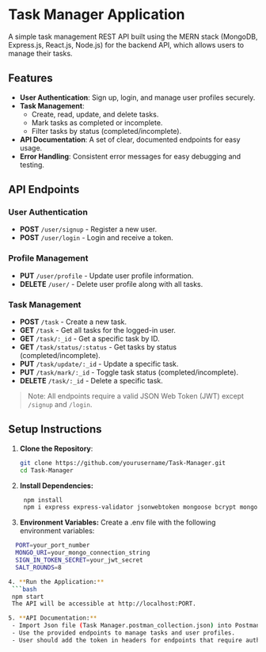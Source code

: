 # Task Manager Application

A simple task management REST API built using the MERN stack (MongoDB, Express.js, React.js, Node.js) for the backend API, which allows users to manage their tasks.

## Features
- **User Authentication**: Sign up, login, and manage user profiles securely.
- **Task Management**: 
  - Create, read, update, and delete tasks.
  - Mark tasks as completed or incomplete.
  - Filter tasks by status (completed/incomplete).
- **API Documentation**: A set of clear, documented endpoints for easy usage.
- **Error Handling**: Consistent error messages for easy debugging and testing.

## API Endpoints

### User Authentication
- **POST** `/user/signup` - Register a new user.
- **POST** `/user/login` - Login and receive a token.

### Profile Management
- **PUT** `/user/profile` - Update user profile information.
- **DELETE** `/user/` - Delete user profile along with all tasks.

### Task Management
- **POST** `/task` - Create a new task.
- **GET** `/task` - Get all tasks for the logged-in user.
- **GET** `/task/:_id` - Get a specific task by ID.
- **GET** `/task/status/:status` - Get tasks by status (completed/incomplete).
- **PUT** `/task/update/:_id` - Update a specific task.
- **PUT** `/task/mark/:_id` - Toggle task status (completed/incomplete).
- **DELETE** `/task/:_id` - Delete a specific task.

> Note: All endpoints require a valid JSON Web Token (JWT) except `/signup` and `/login`.


## Setup Instructions

1. **Clone the Repository**:
   ```bash
   git clone https://github.com/yourusername/Task-Manager.git
   cd Task-Manager

2. **Install Dependencies:**
   ```bash
    npm install
    npm i express express-validator jsonwebtoken mongoose bcrypt mongodb dotenv http-status-codes

3. **Environment Variables:**
  Create a .env file with the following environment variables:

  ```bash
    PORT=your_port_number
    MONGO_URI=your_mongo_connection_string
    SIGN_IN_TOKEN_SECRET=your_jwt_secret
    SALT_ROUNDS=8

4. **Run the Application:**
   ```bash
   npm start
   The API will be accessible at http://localhost:PORT.

5. **API Documentation:**
   - Import Json file (Task Manager.postman_collection.json) into Postman to interact with the API endpoints.
   - Use the provided endpoints to manage tasks and user profiles.
   - User should add the token in headers for endpoints that require authorization.